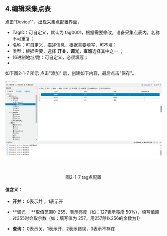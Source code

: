 ## 4.编辑采集点表

点击"Device1"，出现采集点配置界面，

- TagID：可自定义，默认为  tag0001，根据需要修改，设备采集点表内，名称不可重复；
- 名称：可自定义，描述信息，根据需要填写，可不填；
- 类型：根据需要，选择 **开关，调光，查询**选择其中之一 ；
- 16进制地址/路：可自定义，必须填写；
- 

如下图2-1-7 所示  点击"添加" 后，创建如下内容，最后点击"保存"。

![](assets/tag配置.png)

​		

<center>图2-1-7 tag点配置</center>

#### 值含义：

- **开并：** 0表示并 ，1表示开

- **调光 ：**取值范围0-255，表示亮度（如：127表示亮度 50%），填写值超过255时会取余数（如：填写值为             257，用257除以256的余数为1）

- **查询：** 0表示关，1表示开，2表示错误，3表示不存在